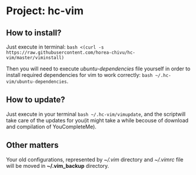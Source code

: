 # Project: hc-vim

## How to install?

Just execute in terminal: `bash <(curl -s https://raw.githubusercontent.com/horea-chivu/hc-vim/master/viminstall)`

Then you will need to execute *ubuntu-dependencies* file yourself in order to install required dependencies for vim to work correctly: `bash ~/.hc-vim/ubuntu-dependencies`.

## How to update?

Just execute in your terminal `bash ~/.hc-vim/vimupdate`, and the scriptwill take care of the updates for you(it might take a while becouse of download and compilation of YouCompleteMe).

## Other matters

Your old configurations, represented by *~/.vim* directory and *~/.vimrc* file will be moved in **~/.vim_backup** directory.
